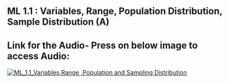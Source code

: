 
## ML 1.1 : Variables, Range, Population Distribution, Sample Distribution (A)

## Link for the Audio- Press on below image to access Audio:

[![ML_1.1_Variables,Range ,Population and Sampling Distribution](https://github.com/SathiyaEthi/winter-of-contributing/blob/ML1.1_599_Sathiya/Machine_Learning/Statistics_for_Machine_Learning/Assets/ML_1_1_Variables,Range,Sample%20and%20population_distribution%20(A).png?raw=true)](https://drive.google.com/file/d/1WJk6jP0v6BOCa8-NERvQqnKxVBYyeKc7/view?usp=sharing)
